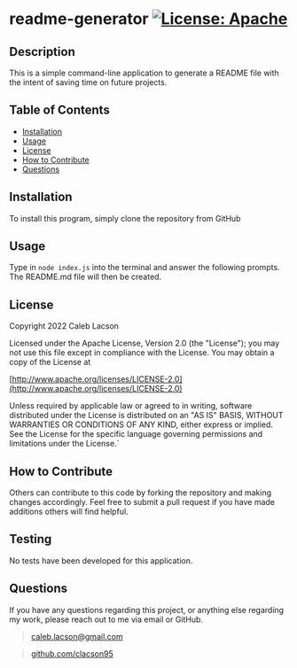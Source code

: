 # readme-generator  [![License: Apache](https://img.shields.io/badge/License-Apache_2.0-blue.svg)](https://opensource.org/licenses/Apache-2.0)

## Description
This is a simple command-line application to generate a README file with the intent of saving time on future projects.

## Table of Contents
* [Installation](#installation)
* [Usage](#usage)
* [License](#license)
* [How to Contribute](#how-to-contribute)
* [Questions](#questions)

## Installation
To install this program, simply clone the repository from GitHub

## Usage
Type in `node index.js` into the terminal and answer the following prompts. The README.md file will then be created.

## License
Copyright 2022 Caleb Lacson

Licensed under the Apache License, Version 2.0 (the "License");
you may not use this file except in compliance with the License.
You may obtain a copy of the License at

[http://www.apache.org/licenses/LICENSE-2.0](http://www.apache.org/licenses/LICENSE-2.0)

Unless required by applicable law or agreed to in writing, software
distributed under the License is distributed on an "AS IS" BASIS,
WITHOUT WARRANTIES OR CONDITIONS OF ANY KIND, either express or implied.
See the License for the specific language governing permissions and
limitations under the License.`

## How to Contribute
Others can contribute to this code by forking the repository and making changes accordingly. Feel free to submit a pull request if you have made additions others will find helpful.

## Testing
No tests have been developed for this application.  

## Questions
If you have any questions regarding this project, or anything else regarding my work, please reach out to me via email or GitHub.   
> caleb.lacson@gmail.com   
 
> [github.com/clacson95](github.com/clacson95)
